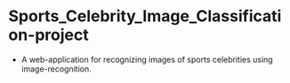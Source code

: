 # Sports_Celebrity_Image_Classification-project
* A web-application for recognizing images of sports celebrities using image-recognition.

